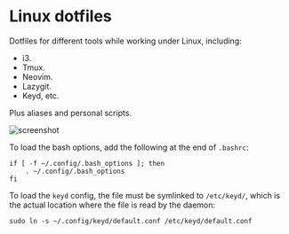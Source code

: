 # Linux dotfiles

Dotfiles for different tools while working under Linux, including:

- i3.
- Tmux.
- Neovim.
- Lazygit.
- Keyd, etc.

Plus aliases and personal scripts.

![screenshot](https://github.com/HAuzian/dotfiles/assets/5781534/a959e077-f14c-4c85-aeb2-e0fc745887d3)

To load the bash options, add the following at the end of `.bashrc`:

    if [ -f ~/.config/.bash_options ]; then
        . ~/.config/.bash_options
    fi

To load the `keyd` config, the file must be symlinked to `/etc/keyd/`, which is the actual location where the file is read by the daemon:

    sudo ln -s ~/.config/keyd/default.conf /etc/keyd/default.conf
